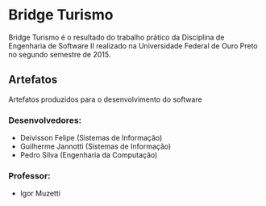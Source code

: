 # Bridge Turismo
Bridge Turismo é o resultado do trabalho prático da Disciplina de Engenharia de Software II realizado na Universidade Federal de Ouro Preto no segundo semestre de 2015.
## Artefatos
Artefatos produzidos para o desenvolvimento do software
### Desenvolvedores:
* Deivisson Felipe (Sistemas de Informação)
* Guilherme Jannotti (Sistemas de Informação)
* Pedro Silva (Engenharia da Computação)
### Professor:
* Igor Muzetti
